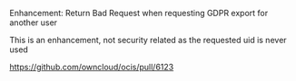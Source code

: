 Enhancement: Return Bad Request when requesting GDPR export for another user

This is an enhancement, not security related as the requested uid is never used

https://github.com/owncloud/ocis/pull/6123

